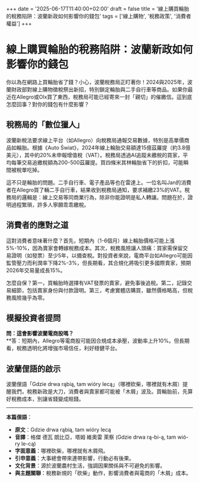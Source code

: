 +++ 
date = '2025-06-17T11:40:00+02:00' 
draft = false 
title = '線上購買輪胎的稅務陷阱：波蘭新政如何影響你的錢包' 
tags = ['線上購物', '稅務政策', '消費者權益'] 
+++

# 線上購買輪胎的稅務陷阱：波蘭新政如何影響你的錢包


你以為在網路上買輪胎省了錢？小心，波蘭稅務局正盯著你！2024與2025年，波蘭財政部對線上購物徵稅祭出新招，特別鎖定輪胎與二手自行車等商品。如果你最近在Allegro或Olx買了東西，稅務局可能已經寄來一封「親切」的催繳信。這到底怎麼回事？對你的錢包有什麼影響？

## 稅務局的「數位獵人」

波蘭新稅法要求線上平台（如Allegro）向稅務局通報交易數據，特別是高單價商品如輪胎。根據《Auto Świat》，2024年線上輪胎交易額達15億茲羅提（約3.8億美元），其中約20%未申報增值稅（VAT）。稅務局透過AI追蹤未繳稅的買家，平均每筆交易追繳稅額為200-500茲羅提。買四條米其林輪胎省下的折扣，可能瞬間被稅單吃掉。

這不只是輪胎的問題。二手自行車、電子產品等也在雷達上。一位名叫Jan的消費者在Allegro買了輛二手自行車，結果收到稅務局通知，要求補繳23%的VAT。稅務局的邏輯是：線上交易等同商業行為，除非你能證明是私人轉讓。問題在於，證明過程繁瑣，許多人寧願乖乖繳稅。

## 消費者的應對之道

這對消費者意味著什麼？首先，短期內（1-6個月）線上輪胎價格可能上漲5%-10%，因為賣家會轉嫁稅務成本。其次，稅務風險讓人頭痛：買家需保留交易證明（如發票）至少5年，以備查稅。對投資者來說，電商平台如Allegro可能因監管壓力而利潤率下降2%-3%，但長期看，其合規化將吸引更多國際賣家，預期2026年交易量成長15%。

怎麼自保？第一，買輪胎時選擇有VAT發票的賣家，避免事後追稅。第二，記錄交易細節，包括賣家身份與付款證明。第三，考慮實體店購買，雖然價格略高，但稅務風險幾乎為零。

## 模擬投資者提問

**問：這會影響波蘭電商股嗎？**  
**答：短期內，Allegro等電商股可能因合規成本承壓，波動率上升10%。但長期看，稅務透明化將增強市場信任，利好穩健平台。

## 波蘭俚語的啟示

波蘭俚語「Gdzie drwa rąbią, tam wióry lecą」（哪裡砍柴，哪裡就有木屑）提醒我們，稅務新政是大刀，消費者與賣家都可能被「木屑」波及。買輪胎前，先算好稅務成本，別讓省錢變成賠錢。

---

**本篇俚語**：  
- **原文**：Gdzie drwa rąbią, tam wióry lecą  
- **音譯**：格傑 德瓦 朗比亞，塔姆 維奧雷 萊察 (Gdzie drwa rą-bi-ą, tam wió-ry le-cą)  
- **字面意義**：哪裡砍柴，哪裡就有木屑飛。  
- **引申意義**：大事總會帶來連帶影響，行動必有後果。  
- **文化背景**：源於波蘭農村生活，強調因果關係與不可避免的影響。  
- **與主題關聯**：稅務新規的「砍柴」動作，影響消費者與電商的「木屑」成本。